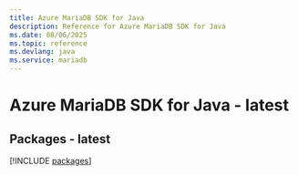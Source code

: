 ```yaml
---
title: Azure MariaDB SDK for Java
description: Reference for Azure MariaDB SDK for Java
ms.date: 08/06/2025
ms.topic: reference
ms.devlang: java
ms.service: mariadb
---
```

# Azure MariaDB SDK for Java - latest
## Packages - latest
[!INCLUDE [packages](mariadb-index.md)]